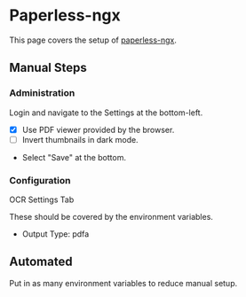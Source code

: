 # Paperless-ngx

This page covers the setup of [paperless-ngx](https://docs.paperless-ngx.com/).

## Manual Steps

### Administration

Login and navigate to the Settings at the bottom-left.

- [X] Use PDF viewer provided by the browser.
- [ ] Invert thumbnails in dark mode.
- Select "Save" at the bottom.

### Configuration

OCR Settings Tab

These should be covered by the environment variables.

- Output Type: pdfa

## Automated

Put in as many environment variables to reduce manual setup.
